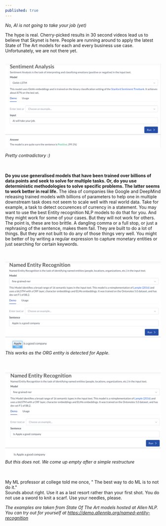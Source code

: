 ```yaml
---
published: true
---
```

*No, AI is not going to take your job (yet)*

The hype is real. Cherry-picked results in 30 second videos lead us to believe that Skynet is here. People are running around to apply the latest State of The Art models
for each and every business use case. Unfortunately, we are not there yet.
 <br />
 <br />
 <br />
![Sentiment](/images/sentiment.png)

*Pretty contradictory :)*
<br />
<br />
<br />

**Do you use generalised models that have been trained over billions of data points
and seek to solve for multiple tasks. Or, do you use deterministic methodologies to solve specific problems. The latter seems to work better in real life.**
The idea of companies like Google and DeepMind releasing trained models with billions of parameters to help one in multiple downstream task does not
seem to scale well with real world data.
Take for example, a task to detect occurences of currency in a statement. You may want to use the best Entity recognition NLP models to do that for you.
And they might work for some of your cases. But they will not work for others. The point is, these are too brittle. A dangling comma or a full stop, or just
a rephrasing of the sentence, makes them fail. They are built to do a lot of things. But they are not built to do any of those things very well. You might
be better of by writing a regular expression to capture monetary entities or just searching for certain keywords.
<br />
<br />
<br />

![Works](/images/NER_success1.png)
*This works as the ORG entity is detected for Apple.*
<br />
<br />
<br />

![Fails](/images/NER_fail1.png)
*But this does not. We come up empty after a simple restructure*
<br />
<br />
<br />

My ML professor at college told me once, " The best way to do ML is to not do it." 
<br />
Sounds about right. Use it as a last resort rather than your first shot.
You do not use a sword to knit a scarf. Use your needles, please.

*The examples are taken from State Of The Art models hosted at Allen NLP. You can try out for yourself at https://demo.allennlp.org/named-entity-recognition*

<script src="https://utteranc.es/client.js"
        repo="arrayslayer/arrayslayer.github.io"
        issue-term="pathname"
        theme="github-light"
        crossorigin="anonymous"
        async>
</script>
